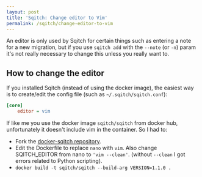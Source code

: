 ```yaml
---
layout: post
title: 'Sqitch: Change editor to Vim'
permalink: /sqitch/change-editor-to-vim
---
```

An editor is only used by Sqitch for certain things such as entering a note for
a new migration, but if you use `sqitch add` with the `--note` (or `-n`) param
it's not really necessary to change this unless you really want to.

## How to change the editor

If you installed Sqitch (instead of using the docker image), the easiest way is
to create/edit the config file (such as `~/.sqitch/sqitch.conf`):
```ini
[core]
    editor = vim
```

If like me you use the docker image `sqitch/sqitch` from docker hub,
unfortunately it doesn't include vim in the container. So I had to:

- Fork the [docker-sqitch repository](https://github.com/sqitchers/docker-sqitch).
- Edit the Dockerfile to replace `nano` with `vim`. Also change SQITCH_EDITOR
  from nano to `'vim --clean'`. (without `--clean` I got errors related to
  Python scripting).
- `docker build -t sqitch/sqitch --build-arg VERSION=1.1.0 .`
